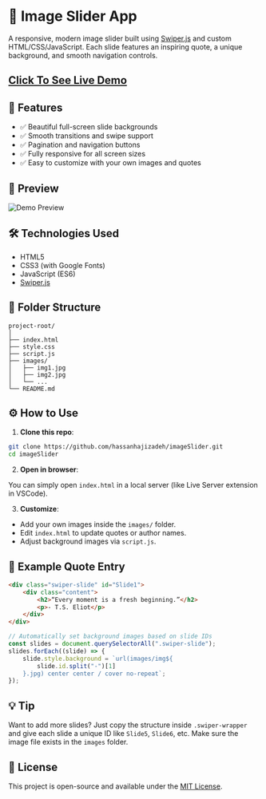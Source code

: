 # 🌄 Image Slider App

A responsive, modern image slider built using [Swiper.js](https://swiperjs.com/) and custom HTML/CSS/JavaScript. Each slide features an inspiring quote, a unique background, and smooth navigation controls.

## [Click To See Live Demo](https://hassanhajizadeh-image-slider.netlify.app)

## 🚀 Features

-   ✅ Beautiful full-screen slide backgrounds
-   ✅ Smooth transitions and swipe support
-   ✅ Pagination and navigation buttons
-   ✅ Fully responsive for all screen sizes
-   ✅ Easy to customize with your own images and quotes

## 📸 Preview

![Demo Preview](demo.gif)

## 🛠️ Technologies Used

-   HTML5
-   CSS3 (with Google Fonts)
-   JavaScript (ES6)
-   [Swiper.js](https://swiperjs.com/)

## 📁 Folder Structure

```
project-root/
│
├── index.html
├── style.css
├── script.js
├── images/
│   ├── img1.jpg
│   ├── img2.jpg
│   └── ...
└── README.md
```

## ⚙️ How to Use

1. **Clone this repo**:

```bash
git clone https://github.com/hassanhajizadeh/imageSlider.git
cd imageSlider
```

2. **Open in browser**:

You can simply open `index.html` in a local server (like Live Server extension in VSCode).

3. **Customize**:

-   Add your own images inside the `images/` folder.
-   Edit `index.html` to update quotes or author names.
-   Adjust background images via `script.js`.

## 📝 Example Quote Entry

```html
<div class="swiper-slide" id="Slide1">
	<div class="content">
		<h2>“Every moment is a fresh beginning.”</h2>
		<p>- T.S. Eliot</p>
	</div>
</div>
```

```js
// Automatically set background images based on slide IDs
const slides = document.querySelectorAll(".swiper-slide");
slides.forEach((slide) => {
	slide.style.background = `url(images/img${
		slide.id.split("-")[1]
	}.jpg) center center / cover no-repeat`;
});
```

## 💡 Tip

Want to add more slides? Just copy the structure inside `.swiper-wrapper` and give each slide a unique ID like `Slide5`, `Slide6`, etc. Make sure the image file exists in the `images` folder.

## 📄 License

This project is open-source and available under the [MIT License](LICENSE).
